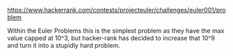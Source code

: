https://www.hackerrank.com/contests/projecteuler/challenges/euler001/problem

Within the Euler Problems this is the simplest problem as they have the max value capped at 10^3, but hacker-rank has decided to increase that 10^9 and turn it into a stupidly hard problem.